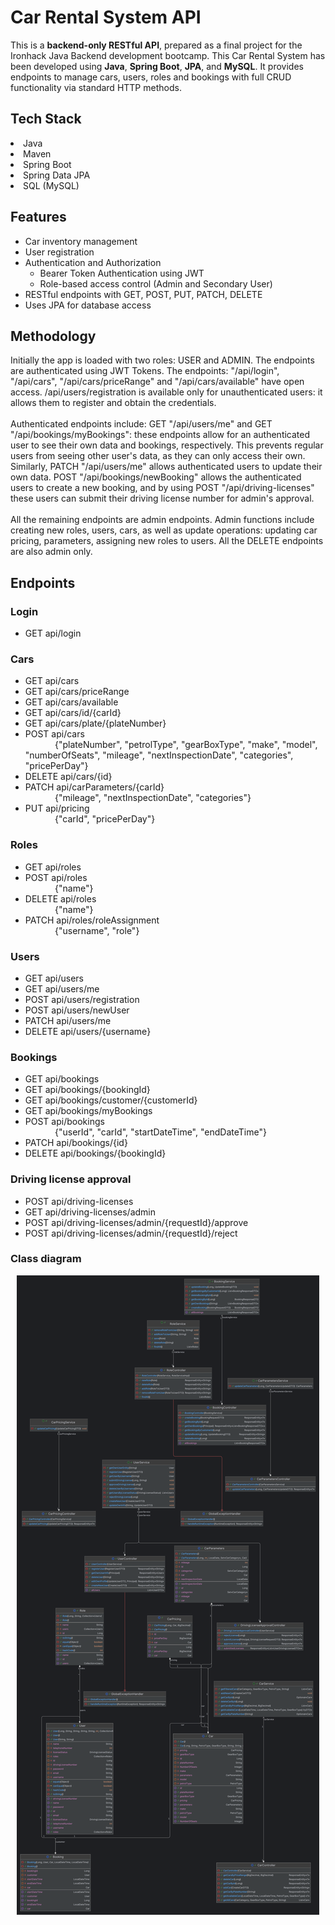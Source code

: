 # Car Rental System API

This is a **backend-only RESTful API**, prepared as a final project for the Ironhack Java Backend development bootcamp.
This Car Rental System has been developed using **Java**, **Spring Boot**, **JPA**, and **MySQL**. It provides endpoints to manage cars, users, roles and bookings with full CRUD functionality via standard HTTP methods.


## Tech Stack

<li>Java</li>
<li>Maven</li>
<li>Spring Boot</li>
<li>Spring Data JPA</li>
<li>SQL (MySQL)</li>

## Features

<ul>
  <li>Car inventory management</li>
  <li>User registration</li>
  <li>Authentication and Authorization
    <ul>
      <li>Bearer Token Authentication using JWT</li>
      <li>Role-based access control (Admin and Secondary User)</li>
    </ul>
  </li>
  <li>RESTful endpoints with GET, POST, PUT, PATCH, DELETE</li>
  <li>Uses JPA for database access</li>
</ul>

## Methodology
Initially the app is loaded with two roles: USER and ADMIN. The endpoints are authenticated using JWT Tokens. The endpoints: "/api/login", "/api/cars", "/api/cars/priceRange" and "/api/cars/available" have open access. /api/users/registration is available only for unauthenticated users: it allows them to register and obtain the credentials.<br><br>Authenticated endpoints include: GET "/api/users/me" and GET "/api/bookings/myBookings": these endpoints allow for an authenticated user to see their own data and bookings, respectively. This prevents regular users from seeing other user's data, as they can only access their own. Similarly, PATCH "/api/users/me" allows authenticated users to update their own data. POST "/api/bookings/newBooking" allows the authenticated users to create a new booking, and by using POST "/api/driving-licenses" these users can submit their driving license number for admin's approval.<br><br>All the remaining endpoints are admin endpoints. Admin functions include creating new roles, users, cars, as well as update operations: updating car pricing, parameters, assigning new roles to users. All the DELETE endpoints are also admin only.

## Endpoints

### Login
- GET api/login

### Cars
- GET api/cars
- GET api/cars/priceRange
- GET api/cars/available
- GET api/cars/id/{carId}
- GET api/cars/plate/{plateNumber}
- POST api/cars<br>&nbsp;&nbsp;&nbsp;&nbsp;&nbsp;&nbsp;&nbsp;&nbsp;&nbsp;&nbsp;&nbsp;&nbsp;{"plateNumber", "petrolType", "gearBoxType", "make", "model", "numberOfSeats", "mileage", "nextInspectionDate", "categories", "pricePerDay"}
- DELETE api/cars/{id}
- PATCH api/carParameters/{carId}<br>&nbsp;&nbsp;&nbsp;&nbsp;&nbsp;&nbsp;&nbsp;&nbsp;&nbsp;&nbsp;&nbsp;&nbsp;{"mileage", "nextInspectionDate", "categories"}
- PUT api/pricing<br>&nbsp;&nbsp;&nbsp;&nbsp;&nbsp;&nbsp;&nbsp;&nbsp;&nbsp;&nbsp;&nbsp;&nbsp;{"carId", "pricePerDay"}
  
### Roles
- GET api/roles
- POST api/roles<br>&nbsp;&nbsp;&nbsp;&nbsp;&nbsp;&nbsp;&nbsp;&nbsp;&nbsp;&nbsp;&nbsp;&nbsp;{"name"}
- DELETE api/roles<br>&nbsp;&nbsp;&nbsp;&nbsp;&nbsp;&nbsp;&nbsp;&nbsp;&nbsp;&nbsp;&nbsp;&nbsp;{"name"}
- PATCH api/roles/roleAssignment<br>&nbsp;&nbsp;&nbsp;&nbsp;&nbsp;&nbsp;&nbsp;&nbsp;&nbsp;&nbsp;&nbsp;&nbsp;{"username", "role"}

### Users
- GET api/users
- GET api/users/me
- POST api/users/registration
- POST api/users/newUser
- PATCH api/users/me
- DELETE api/users/{username}

### Bookings
- GET api/bookings
- GET api/bookings/{bookingId}
- GET api/bookings/customer/{customerId}
- GET api/bookings/myBookings
- POST api/bookings<br>&nbsp;&nbsp;&nbsp;&nbsp;&nbsp;&nbsp;&nbsp;&nbsp;&nbsp;&nbsp;&nbsp;&nbsp;{"userId", "carId", "startDateTime", "endDateTime"}
- PATCH api/bookings/{id}
- DELETE api/bookings/{bookingId}

### Driving license approval
- POST api/driving-licenses
- GET api/driving-licenses/admin
- POST api/driving-licenses/admin/{requestId}/approve
- POST api/driving-licenses/admin/{requestId}/reject

### Class diagram
<p align="center">
  <img src="https://raw.githubusercontent.com/xKatyJane/CarRentalSystem-JavaBackend/master/assets/ClassDiagram.png">
</p>
